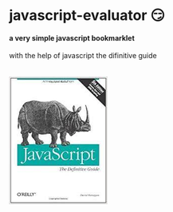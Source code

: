 # javascript-evaluator 😏                                                                                                                                                                                                                                                                               
#### a very simple javascript bookmarklet 
 
with the help of javascript the difinitive guide<br/><br/><br/>
![difinitive guide](download.jpg)
